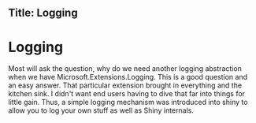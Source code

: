 Title: Logging
---

# Logging

Most will ask the question, why do we need another logging abstraction when we have Microsoft.Extensions.Logging.  This is a good question and an easy answer.  That particular extension brought in everything and the kitchen sink.  I didn't want end users having to dive that far into things for little gain.  Thus, a simple logging mechanism was introduced into shiny to allow you to log your own stuff as well as Shiny internals.